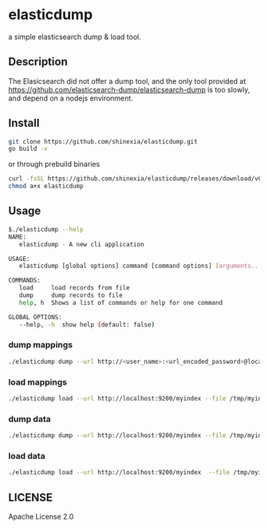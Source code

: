 # elasticdump

a simple elasticsearch dump & load tool. 

## Description

The Elasicsearch did not offer a dump tool, and the only tool provided at <https://github.com/elasticsearch-dump/elasticsearch-dump> is too slowly, and depend on a nodejs environment.

## Install

``` bash
git clone https://github.com/shinexia/elasticdump.git
go build -v
```

or through prebuild binaries

``` bash
curl -fsSL https://github.com/shinexia/elasticdump/releases/download/v0.2.0/elasticdump-linux-x86_64 -o elasticdump
chmod a+x elasticdump
```

## Usage

``` bash
$./elasticdump --help
NAME:
   elasticdump - A new cli application

USAGE:
   elasticdump [global options] command [command options] [arguments...]

COMMANDS:
   load     load records from file
   dump     dump records to file
   help, h  Shows a list of commands or help for one command

GLOBAL OPTIONS:
   --help, -h  show help (default: false)

```

### dump mappings

``` bash
./elasticdump dump --url http://<user_name>:<url_encoded_password>@localhost:9200/myindex --file /tmp/myindex-mapping.json --type mapping
```

### load mappings

``` bash
./elasticdump load --url http://localhost:9200/myindex --file /tmp/myindex-mapping.json --type mapping
```

### dump data

``` bash
./elasticdump dump --url http://localhost:9200/myindex --file /tmp/myindex-data.json  --type data
```

### load data

``` bash
./elasticdump load --url http://localhost:9200/myindex  --file /tmp/myindex-data.json--type data
```

## LICENSE

Apache License 2.0
